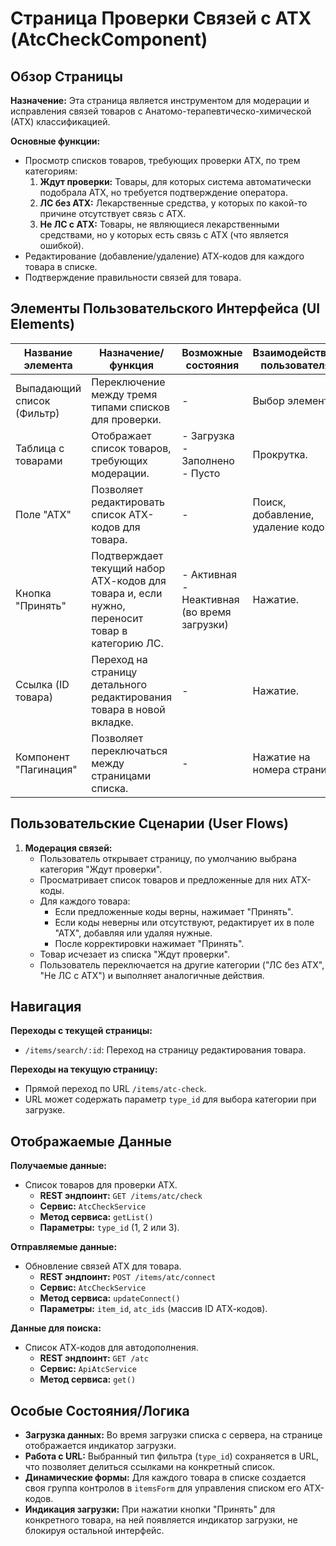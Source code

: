 # Страница Проверки Связей с АТХ (AtcCheckComponent)

## Обзор Страницы

**Назначение:** Эта страница является инструментом для модерации и исправления связей товаров с Анатомо-терапевтическо-химической (АТХ) классификацией.

**Основные функции:**
-   Просмотр списков товаров, требующих проверки АТХ, по трем категориям:
    1.  **Ждут проверки:** Товары, для которых система автоматически подобрала АТХ, но требуется подтверждение оператора.
    2.  **ЛС без АТХ:** Лекарственные средства, у которых по какой-то причине отсутствует связь с АТХ.
    3.  **Не ЛС с АТХ:** Товары, не являющиеся лекарственными средствами, но у которых есть связь с АТХ (что является ошибкой).
-   Редактирование (добавление/удаление) АТХ-кодов для каждого товара в списке.
-   Подтверждение правильности связей для товара.

## Элементы Пользовательского Интерфейса (UI Elements)

| Название элемента | Назначение/функция | Возможные состояния | Взаимодействие пользователя |
| --- | --- | --- | --- |
| Выпадающий список (Фильтр) | Переключение между тремя типами списков для проверки. | - | Выбор элемента. |
| Таблица с товарами | Отображает список товаров, требующих модерации. | - Загрузка<br>- Заполнено<br>- Пусто | Прокрутка. |
| Поле "АТХ" | Позволяет редактировать список АТХ-кодов для товара. | - | Поиск, добавление, удаление кодов. |
| Кнопка "Принять" | Подтверждает текущий набор АТХ-кодов для товара и, если нужно, переносит товар в категорию ЛС. | - Активная<br>- Неактивная (во время загрузки) | Нажатие. |
| Ссылка (ID товара) | Переход на страницу детального редактирования товара в новой вкладке. | - | Нажатие. |
| Компонент "Пагинация" | Позволяет переключаться между страницами списка. | - | Нажатие на номера страниц. |

## Пользовательские Сценарии (User Flows)

1.  **Модерация связей:**
    -   Пользователь открывает страницу, по умолчанию выбрана категория "Ждут проверки".
    -   Просматривает список товаров и предложенные для них АТХ-коды.
    -   Для каждого товара:
        -   Если предложенные коды верны, нажимает "Принять".
        -   Если коды неверны или отсутствуют, редактирует их в поле "АТХ", добавляя или удаляя нужные.
        -   После корректировки нажимает "Принять".
    -   Товар исчезает из списка "Ждут проверки".
    -   Пользователь переключается на другие категории ("ЛС без АТХ", "Не ЛС с АТХ") и выполняет аналогичные действия.

## Навигация

**Переходы с текущей страницы:**
-   `/items/search/:id`: Переход на страницу редактирования товара.

**Переходы на текущую страницу:**
-   Прямой переход по URL `/items/atc-check`.
-   URL может содержать параметр `type_id` для выбора категории при загрузке.

## Отображаемые Данные

**Получаемые данные:**
-   Список товаров для проверки АТХ.
    -   **REST эндпоинт:** `GET /items/atc/check`
    -   **Сервис:** `AtcCheckService`
    -   **Метод сервиса:** `getList()`
    -   **Параметры:** `type_id` (1, 2 или 3).

**Отправляемые данные:**
-   Обновление связей АТХ для товара.
    -   **REST эндпоинт:** `POST /items/atc/connect`
    -   **Сервис:** `AtcCheckService`
    -   **Метод сервиса:** `updateConnect()`
    -   **Параметры:** `item_id`, `atc_ids` (массив ID АТХ-кодов).

**Данные для поиска:**
-   Список АТХ-кодов для автодополнения.
    -   **REST эндпоинт:** `GET /atc`
    -   **Сервис:** `ApiAtcService`
    -   **Метод сервиса:** `get()`

## Особые Состояния/Логика

-   **Загрузка данных:** Во время загрузки списка с сервера, на странице отображается индикатор загрузки.
-   **Работа с URL:** Выбранный тип фильтра (`type_id`) сохраняется в URL, что позволяет делиться ссылками на конкретный список.
-   **Динамические формы:** Для каждого товара в списке создается своя группа контролов в `itemsForm` для управления списком его АТХ-кодов.
-   **Индикация загрузки:** При нажатии кнопки "Принять" для конкретного товара, на ней появляется индикатор загрузки, не блокируя остальной интерфейс.
